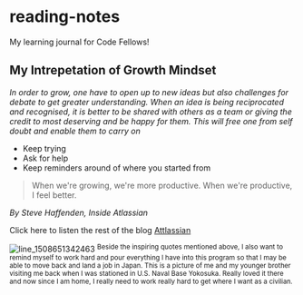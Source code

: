 # reading-notes
My learning journal for Code Fellows!

## My Intrepetation of Growth Mindset

*In order to grow, one have to open up to new ideas but also challenges for debate to get greater understanding. When an idea is being reciprocated and recognised, it is better to be shared with others as a team or giving the credit to most deserving and be happy for them. This will free one from self doubt and enable them to carry on*

- Keep trying
- Ask for help
- Keep reminders around of where you started from

> When we're growing, we're more productive. When we're productive, I feel better.

*By Steve Haffenden, Inside Atlassian*

Click here to listen the rest of the blog [Attlassian](https://www.atlassian.com/blog/inside-atlassian/growth-mindset)




![line_1508651342463](https://user-images.githubusercontent.com/104711302/169948146-c35affe5-acab-4f21-970b-4eb869fce3df.jpeg)
<sup>Beside the inspiring quotes mentioned above, I also want to remind myself to work hard and pour everything I have into this program so that I may be able to move back and land a job in Japan. This is a picture of me and my younger brother visiting me back when I was stationed in U.S. Naval Base Yokosuka. Really loved it there and now since I am home, I really need to work really hard to get where I want as a civilian.
